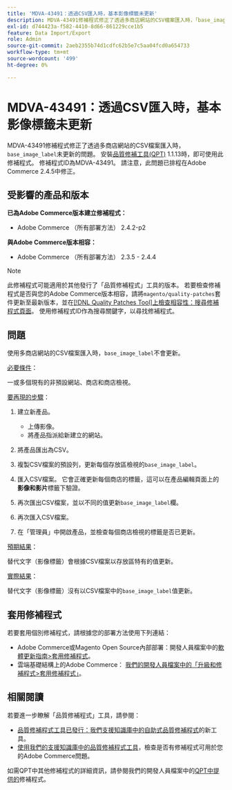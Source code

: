 ```yaml
---
title: 'MDVA-43491：透過CSV匯入時，基本影像標籤未更新'
description: MDVA-43491修補程式修正了透過多商店網站的CSV檔案匯入時，「base_image_label」未更新的問題。 安裝[Quality Patches Tool (QPT)](/help/announcements/adobe-commerce-announcements/magento-quality-patches-released-new-tool-to-self-serve-quality-patches.md) 1.1.13後，即可使用此修補程式。 修補程式ID為MDVA-43491。 請注意，此問題已排程在Adobe Commerce 2.4.5中修正。
exl-id: d744423a-f582-4410-8d66-861229cce1b5
feature: Data Import/Export
role: Admin
source-git-commit: 2aeb2355b74d1cdfc62b5e7c5aa04fcd0a654733
workflow-type: tm+mt
source-wordcount: '499'
ht-degree: 0%

---
```


# MDVA-43491：透過CSV匯入時，基本影像標籤未更新

MDVA-43491修補程式修正了透過多商店網站的CSV檔案匯入時，`base_image_label`未更新的問題。 安裝[品質修補工具(QPT)](/help/announcements/adobe-commerce-announcements/magento-quality-patches-released-new-tool-to-self-serve-quality-patches.md) 1.1.13時，即可使用此修補程式。 修補程式ID為MDVA-43491。 請注意，此問題已排程在Adobe Commerce 2.4.5中修正。

## 受影響的產品和版本

**已為Adobe Commerce版本建立修補程式：**

* Adobe Commerce （所有部署方法） 2.4.2-p2

**與Adobe Commerce版本相容：**

* Adobe Commerce （所有部署方法） 2.3.5 - 2.4.4

>[!NOTE]
>
>此修補程式可能適用於其他發行了「品質修補程式」工具的版本。 若要檢查修補程式是否與您的Adobe Commerce版本相容，請將`magento/quality-patches`套件更新至最新版本，並在[[!DNL Quality Patches Tool]上檢查相容性：搜尋修補程式頁面](https://experienceleague.adobe.com/tools/commerce-quality-patches/index.html)。 使用修補程式ID作為搜尋關鍵字，以尋找修補程式。

## 問題

使用多商店網站的CSV檔案匯入時，`base_image_label`不會更新。

<u>必要條件</u>：

一或多個現有的非預設網站、商店和商店檢視。

<u>要再現的步驟</u>：

1. 建立新產品。

   * 上傳影像。
   * 將產品指派給新建立的網站。

1. 將產品匯出為CSV。
1. 複製CSV檔案的預設列，更新每個存放區檢視的`base_image_label`。
1. 匯入CSV檔案。 它會正確更新每個商店的標籤，這可以在產品編輯頁面上的&#x200B;**影像和影片**&#x200B;標籤下驗證。
1. 再次匯出CSV檔案，並以不同的值更新`base_image_label`欄。
1. 再次匯入CSV檔案。
1. 在「管理員」中開啟產品，並檢查每個商店檢視的標籤是否已更新。

<u>預期結果</u>：

替代文字（影像標籤）會根據CSV檔案以存放區特有的值更新。

<u>實際結果</u>：

替代文字（影像標籤）沒有以CSV檔案中的`base_image_label`值更新。

## 套用修補程式

若要套用個別修補程式，請根據您的部署方法使用下列連結：

* Adobe Commerce或Magento Open Source內部部署：開發人員檔案中的[軟體更新指南>套用修補程式](https://experienceleague.adobe.com/en/docs/commerce-operations/tools/quality-patches-tool/usage)。
* 雲端基礎結構上的Adobe Commerce： [我們的開發人員檔案中的「升級和修補程式>套用修補程式」](https://experienceleague.adobe.com/en/docs/commerce-cloud-service/user-guide/develop/upgrade/apply-patches)。

## 相關閱讀

若要進一步瞭解「品質修補程式」工具，請參閱：

* [品質修補程式工具已發行：我們支援知識庫中的自助式品質修補程式](/help/announcements/adobe-commerce-announcements/magento-quality-patches-released-new-tool-to-self-serve-quality-patches.md)的新工具。
* [使用我們的支援知識庫中的品質修補程式工具](/help/support-tools/patches-available-in-qpt-tool/check-patch-for-magento-issue-with-magento-quality-patches.md)，檢查是否有修補程式可用於您的Adobe Commerce問題。

如需QPT中其他修補程式的詳細資訊，請參閱我們的開發人員檔案中的[QPT中提供的](https://experienceleague.adobe.com/tools/commerce-quality-patches/index.html)修補程式。
